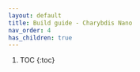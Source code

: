 ```yaml
---
layout: default
title: Build guide - Charybdis Nano
nav_order: 4
has_children: true
---
```


1. TOC
{:toc}
